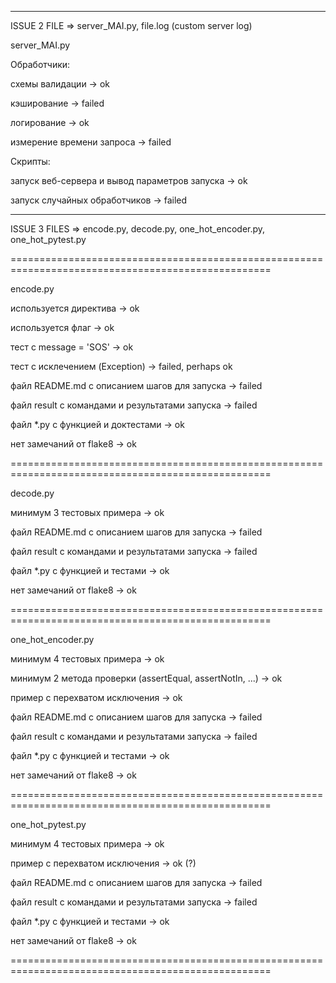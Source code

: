 ___________________________________________________________________________________________________
ISSUE 2 FILE => server_MAI.py, file.log (custom server log)

server_MAI.py

Обработчики:

схемы валидации -> ok

кэширование -> failed

логирование -> ok

измерение времени запроса -> failed

Скрипты:

запуск веб-сервера и вывод параметров запуска -> ok

запуск случайных обработчиков -> failed

___________________________________________________________________________________________________

ISSUE 3 FILES => encode.py, decode.py, one_hot_encoder.py, one_hot_pytest.py

===================================================================================================

encode.py 

используется директива -> ok

используется флаг -> ok

тест с message = 'SOS' -> ok

тест с исклечением (Exception) -> failed, perhaps ok

файл README.md с описанием шагов для запуска -> failed

файл result с командами и результатами запуска -> failed

файл *.py с функцией и доктестами -> ok

нет замечаний от flake8 -> ok


===================================================================================================

decode.py

минимум 3 тестовых примера -> ok

файл README.md с описанием шагов для запуска -> failed

файл result с командами и результатами запуска -> failed

файл *.py с функцией и тестами -> ok

нет замечаний от flake8 -> ok


===================================================================================================

one_hot_encoder.py

минимум 4 тестовых примера -> ok

минимум 2 метода проверки (assertEqual, assertNotIn, ...) -> ok

пример с перехватом исключения -> ok

файл README.md с описанием шагов для запуска -> failed

файл result с командами и результатами запуска -> failed

файл *.py с функцией и тестами -> ok

нет замечаний от flake8 -> ok


===================================================================================================

one_hot_pytest.py

минимум 4 тестовых примера -> ok

пример с перехватом исключения -> ok (?)

файл README.md с описанием шагов для запуска -> failed

файл result с командами и результатами запуска -> failed

файл *.py с функцией и тестами -> ok

нет замечаний от flake8 -> ok


===================================================================================================

                                          
 
